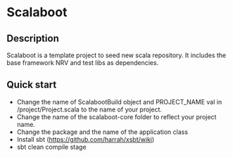 # Scalaboot

## Description

Scalaboot is a template project to seed new scala repository. It includes the base framework
NRV and test libs as dependencies.

## Quick start

- Change the name of ScalabootBuild object and PROJECT_NAME val in /project/Project.scala to the name of your project.
- Change the name of the scalaboot-core folder to reflect your project name.
- Change the package and the name of the application class
- Install sbt (https://github.com/harrah/xsbt/wiki)
- sbt clean compile stage

